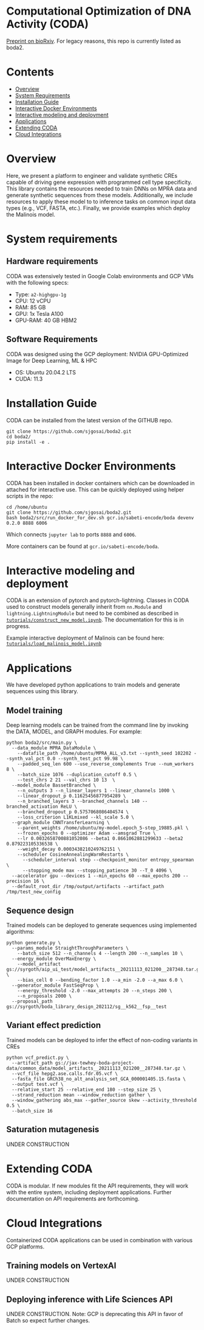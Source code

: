 # Computational Optimization of DNA Activity (CODA)
[Preprint on bioRxiv](https://www.biorxiv.org/content/10.1101/2023.08.08.552077v1). For legacy reasons, this repo is currently listed as boda2.

# Contents

- [Overview](#overview)
- [System Requirements](#system-requirements)
- [Installation Guide](#installation-guide)
- [Interactive Docker Environments](#interactive-docker-environments)
- [Interactive modeling and deployment](#interactive-modeling-and-deployment)
- [Applications](#applications)
- [Extending CODA](#extending-coda)
- [Cloud Integrations](#cloud-integrations)

# Overview
Here, we present a platform to engineer and validate synthetic CREs capable of driving gene expression
with programmed cell type specificity. This library contains the resources needed to train DNNs on MPRA data and generate synthetic sequences from these models. Additionally, we include resources to apply these model to to inference tasks on common input data types (e.g., VCF, FASTA, etc.). Finally, we provide examples which deploy the Malinois model.

# System requirements
## Hardware requirements
CODA was extensively tested in Google Colab environments and GCP VMs with the following specs:

- Type: `a2-highgpu-1g`
- CPU: 12 vCPU
- RAM: 85 GB
- GPU: 1x Tesla A100
- GPU-RAM: 40 GB HBM2

## Software Requirements
CODA was designed using the GCP deployment: NVIDIA GPU-Optimized Image for Deep Learning, ML & HPC

- OS: Ubuntu 20.04.2 LTS
- CUDA: 11.3

# Installation Guide
CODA can be installed from the latest version of the GITHUB repo.
```
git clone https://github.com/sjgosai/boda2.git
cd boda2/
pip install -e .
```

# Interactive Docker Environments
CODA has been installed in docker containers which can be downloaded in attached for interactive use. This can be quickly deployed using helper scripts in the repo:
```
cd /home/ubuntu
git clone https://github.com/sjgosai/boda2.git
bash boda2/src/run_docker_for_dev.sh gcr.io/sabeti-encode/boda devenv 0.2.0 8888 6006
```
Which connects `jupyter lab` to ports `8888` and `6006`.

More containers can be found at `gcr.io/sabeti-encode/boda`.

# Interactive modeling and deployment
CODA is an extension of pytorch and pytorch-lightning. Classes in CODA used to construct models generally inherit from `nn.Module` and `lightning.LightningModule` but need to be combined as described in [`tutorials/construct_new_model.ipynb`](tutorials/construct_new_model.ipynb). The documentation for this is in progress.

Example interactive deployment of Malinois can be found here: [`tutorials/load_malinois_model.ipynb`](tutorials/load_malinois_model.ipynb)

# Applications
We have developed python applications to train models and generate sequences using this library.

## Model training
Deep learning models can be trained from the command line by invoking the DATA, MODEL, and GRAPH modules. For example:
```
python boda2/src/main.py \
  --data_module MPRA_DataModule \
    --datafile_path /home/ubuntu/MPRA_ALL_v3.txt --synth_seed 102202 --synth_val_pct 0.0 --synth_test_pct 99.98 \
    --padded_seq_len 600 --use_reverse_complements True --num_workers 8 \
    --batch_size 1076 --duplication_cutoff 0.5 \
    --test_chrs 2 21 --val_chrs 10 13  \
  --model_module BassetBranched \
    --n_outputs 3 --n_linear_layers 1 --linear_channels 1000 \
    --linear_dropout_p 0.11625456877954289 \
    --n_branched_layers 3 --branched_channels 140 --branched_activation ReLU \
    --branched_dropout_p 0.5757068086404574 \
    --loss_criterion L1KLmixed --kl_scale 5.0 \
  --graph_module CNNTransferLearning \
    --parent_weights /home/ubuntu/my-model.epoch_5-step_19885.pkl \
    --frozen_epochs 0 --optimizer Adam --amsgrad True \
    --lr 0.0032658700881052086 --beta1 0.8661062881299633 --beta2 0.879223105336538 \
    --weight_decay 0.0003438210249762151 \
    --scheduler CosineAnnealingWarmRestarts \
      --scheduler_interval step --checkpoint_monitor entropy_spearman \
      --stopping_mode max --stopping_patience 30 --T_0 4096 \
  --accelerator gpu --devices 1 --min_epochs 60 --max_epochs 200 --precision 16 \
  --default_root_dir /tmp/output/artifacts --artifact_path /tmp/test_new_config
```

## Sequence design
Trained models can be deployed to generate sequences using implemented algorithms:
```
python generate.py \
  --params_module StraightThroughParameters \
    --batch_size 512 --n_channels 4 --length 200 --n_samples 10 \
  --energy_module OverMaxEnergy \
    --model_artifact gs://syrgoth/aip_ui_test/model_artifacts__20211113_021200__287348.tar.gz \
    --bias_cell 0 --bending_factor 1.0 --a_min -2.0 --a_max 6.0 \
  --generator_module FastSeqProp \
    --energy_threshold -2.0 --max_attempts 20 --n_steps 200 \
    --n_proposals 2000 \
  --proposal_path gs://syrgoth/boda_library_design_202112/sg__k562__fsp__test
```

## Variant effect prediction
Trained models can be deployed to infer the effect of non-coding variants in CREs
```
python vcf_predict.py \
  --artifact_path gs://jax-tewhey-boda-project-data/common_data/model_artifacts__20211113_021200__287348.tar.gz \
  --vcf_file hepg2.ase.calls.fdr.05.vcf \
  --fasta_file GRCh38_no_alt_analysis_set_GCA_000001405.15.fasta \
  --output test.vcf \
  --relative_start 25 --relative_end 180 --step_size 25 \
  --strand_reduction mean --window_reduction gather \
  --window_gathering abs_max --gather_source skew --activity_threshold 0.5 \
  --batch_size 16
```

## Saturation mutagenesis
UNDER CONSTRUCTION

# Extending CODA
CODA is modular. If new modules fit the API requirements, they will work with the entire system, including deployment applications. Further documentation on API requirements are forthcoming.

# Cloud Integrations
Containerized CODA applications can be used in combination with various GCP platforms.

## Training models on VertexAI
UNDER CONSTRUCTION

## Deploying inference with Life Sciences API
UNDER CONSTRUCTION. Note: GCP is deprecating this API in favor of Batch so expect further changes.
